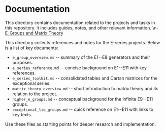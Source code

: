 # Documentation

This directory contains documentation related to the projects and tasks in this repository. It includes guides, notes, and other relevant information.
\n- [E-Groups and Matrix Theory](e_groups_overview.md)

This directory collects references and notes for the E-series projects.
Below is a list of key documents:

- `e_group_overview.md` -- summary of the E1--E8 generators and their purposes.
- `e_series_reference.md` -- concise background on E1--E11 with key references.
- `e_series_toolkit.md` -- consolidated tables and Cartan matrices for the exceptional series.
- `matrix_theory_overview.md` -- short introduction to matrix theory and its
  relation to the project.
- `higher_e_groups.md` -- conceptual background for the infinite E9--E11 groups.
- `exceptional_lie_groups.md` -- quick reference on E1--E11 with links to key texts.

Use these files as starting points for deeper research and implementation.
